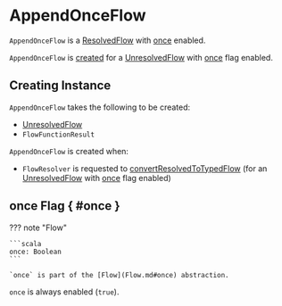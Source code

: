# AppendOnceFlow

`AppendOnceFlow` is a [ResolvedFlow](ResolvedFlow.md) with [once](Flow.md#once) enabled.

`AppendOnceFlow` is [created](#creating-instance) for a [UnresolvedFlow](UnresolvedFlow.md) with [once](UnresolvedFlow.md#once) flag enabled.

## Creating Instance

`AppendOnceFlow` takes the following to be created:

* <span id="flow"> [UnresolvedFlow](UnresolvedFlow.md)
* <span id="funcResult"> `FlowFunctionResult`

`AppendOnceFlow` is created when:

* `FlowResolver` is requested to [convertResolvedToTypedFlow](FlowResolver.md#convertResolvedToTypedFlow) (for an [UnresolvedFlow](UnresolvedFlow.md) with [once](UnresolvedFlow.md#once) flag enabled)

## once Flag { #once }

??? note "Flow"

    ```scala
    once: Boolean
    ```

    `once` is part of the [Flow](Flow.md#once) abstraction.

`once` is always enabled (`true`).
